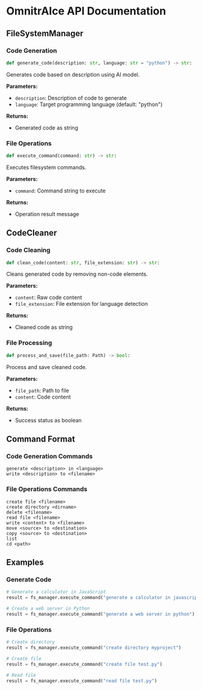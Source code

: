 # OmnitrAIce API Documentation

## FileSystemManager

### Code Generation

```python
def generate_code(description: str, language: str = "python") -> str:
```
Generates code based on description using AI model.

**Parameters:**
- `description`: Description of code to generate
- `language`: Target programming language (default: "python")

**Returns:**
- Generated code as string

### File Operations

```python
def execute_command(command: str) -> str:
```
Executes filesystem commands.

**Parameters:**
- `command`: Command string to execute

**Returns:**
- Operation result message

## CodeCleaner

### Code Cleaning

```python
def clean_code(content: str, file_extension: str) -> str:
```
Cleans generated code by removing non-code elements.

**Parameters:**
- `content`: Raw code content
- `file_extension`: File extension for language detection

**Returns:**
- Cleaned code as string

### File Processing

```python
def process_and_save(file_path: Path) -> bool:
```
Process and save cleaned code.

**Parameters:**
- `file_path`: Path to file
- `content`: Code content

**Returns:**
- Success status as boolean

## Command Format

### Code Generation Commands
```
generate <description> in <language>
write <description> to <filename>
```

### File Operations Commands
```
create file <filename>
create directory <dirname>
delete <filename>
read file <filename>
write <content> to <filename>
move <source> to <destination>
copy <source> to <destination>
list
cd <path>
```

## Examples

### Generate Code
```python
# Generate a calculator in JavaScript
result = fs_manager.execute_command("generate a calculator in javascript")

# Create a web server in Python
result = fs_manager.execute_command("generate a web server in python")
```

### File Operations
```python
# Create directory
result = fs_manager.execute_command("create directory myproject")

# Create file
result = fs_manager.execute_command("create file test.py")

# Read file
result = fs_manager.execute_command("read file test.py")
```